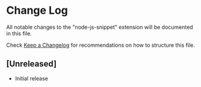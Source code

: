 # Change Log

All notable changes to the "node-js-snippet" extension will be documented in this file.

Check [Keep a Changelog](http://keepachangelog.com/) for recommendations on how to structure this file.

## [Unreleased]

- Initial release